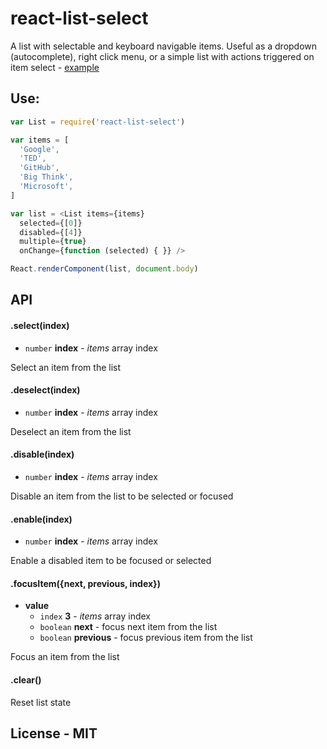 # react-list-select

A list with selectable and keyboard navigable items. Useful as a dropdown (autocomplete), right click menu, or a simple list with actions triggered on item select - [example](http://rawgithub.com/navaru/react-list-select/master/example/index.html)


## Use:

```js
var List = require('react-list-select')

var items = [
  'Google',
  'TED',
  'GitHub',
  'Big Think',
  'Microsoft',
]

var list = <List items={items}
  selected={[0]}
  disabled={[4]}
  multiple={true}
  onChange={function (selected) { }} />

React.renderComponent(list, document.body)
```


## API

#### .select(index)

 - `number` __index__ - _items_ array index

Select an item from the list



#### .deselect(index)

 - `number` __index__ - _items_ array index

Deselect an item from the list



#### .disable(index)

 - `number` __index__ - _items_ array index

Disable an item from the list to be selected or focused



#### .enable(index)

 - `number` __index__ - _items_ array index

Enable a disabled item to be focused or selected



#### .focusItem({next, previous, index})

  - __value__
    + `index` __3__ - _items_ array index
    + `boolean` __next__ - focus next item from the list
    + `boolean` __previous__ - focus previous item from the list

Focus an item from the list



#### .clear()

Reset list state


## License - MIT
